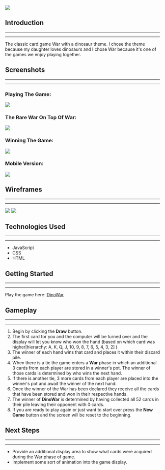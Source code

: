 <img src="https://i.imgur.com/SW2IM9r.png">

## Introduction
----
----
The classic card game War with a dinosaur theme. I chose the theme because my daughter loves dinosaurs and I chose War because it's one of the games we enjoy playing together.  

## Screenshots
-----
-----
### **Playing The Game**:
<img src="https://media.giphy.com/media/KbuZlywszToBE7M1vT/giphy.gif">


### **The Rare War On Top Of War**:
<img src="https://i.imgur.com/XDzRN24.png">

### **Winning The Game**:
<img src="https://i.imgur.com/rwgF9GF.png">

### **Mobile Version**:
<img src="https://i.imgur.com/EiSiier.png">

## Wireframes
----
----
<img src="https://i.imgur.com/psaCJdU.png">
<img src="https://i.imgur.com/cIdIpLn.png">

## Technologies Used
----
----
- JavaScript
- CSS
- HTML

## Getting Started
----
----
Play the game here: <a href="https://c-mattingly.github.io/DinoWar/">DinoWar</a>

## Gameplay 
----
----
1. Begin by clicking the **Draw** button.
2. The first card for you and the computer will be turned over and the display will let you know who won the hand (based on which card was higher[hierarchy: A, K, Q, J, 10, 9, 8, 7, 6, 5, 4, 3, 2] )
3. The winner of each hand wins that card and places it within their discard pile. 
4. When there is a tie the game enters a **War** phase in which an additional 3 cards from each player are stored in a winner's pot. The winner of those cards is determined by who wins the next hand.
5. If there is another tie, 3 more cards from each player are placed into the winner's pot and await the winner of the next hand.
6. Once the winner of the War has been declared they receive all the cards that have been stored and won in their respective hands. 
7. The winner of **DinoWar** is determined by having collected all 52 cards in their pile leaving their opponent with 0 cards. 
8. If you are ready to play again or just want to start over press the **New Game** button and the screen will be reset to the beginning. 

## Next Steps
----
----
- Provide an additional display area to show what cards were acquired during the War phase of game.
- Implement some sort of animation into the game display.